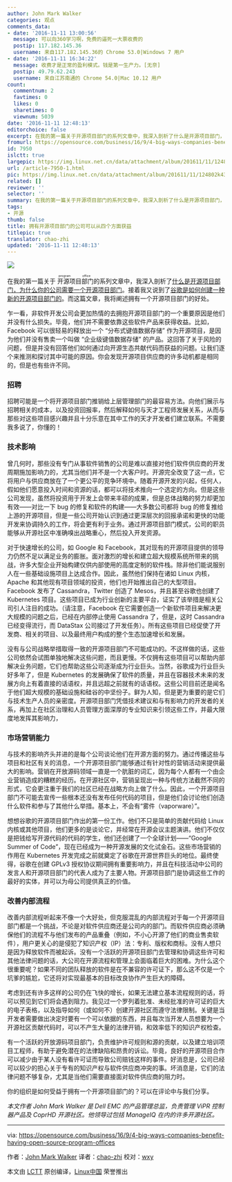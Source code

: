 ```yaml
---
author: John Mark Walker
categories: 观点
comments_data:
- date: '2016-11-11 13:00:56'
  message: 可以向360学习啊，免费的逼死一大票收费的
  postip: 117.182.145.36
  username: 来自117.182.145.36的 Chrome 53.0|Windows 7 用户
- date: '2016-11-11 16:34:22'
  message: 收费才是正常的盈利模式。钱是第一生产力。[无奈]
  postip: 49.79.62.243
  username: 来自江苏南通的 Chrome 54.0|Mac 10.12 用户
count:
  commentnum: 2
  favtimes: 0
  likes: 0
  sharetimes: 0
  viewnum: 5039
date: '2016-11-11 12:48:13'
editorchoice: false
excerpt: 在我的第一篇关于开源项目部门的系列文章中，我深入剖析了什么是开源项目部门，为什么你的公司需要一个开源项目部门。接着我又说到了谷歌是如何创建一种新的开源项目部门的。而这篇文章，我将阐述拥有一个开源项目部门的好处。
fromurl: https://opensource.com/business/16/9/4-big-ways-companies-benefit-having-open-source-program-offices
id: 7950
islctt: true
largepic: https://img.linux.net.cn/data/attachment/album/201611/11/124802k437372f00fg23ue.png
url: /article-7950-1.html
pic: https://img.linux.net.cn/data/attachment/album/201611/11/124802k437372f00fg23ue.png.thumb.jpg
related: []
reviewer: ''
selector: ''
summary: 在我的第一篇关于开源项目部门的系列文章中，我深入剖析了什么是开源项目部门，为什么你的公司需要一个开源项目部门。接着我又说到了谷歌是如何创建一种新的开源项目部门的。而这篇文章，我将阐述拥有一个开源项目部门的好处。
tags:
- 开源
thumb: false
title: 拥有开源项目部门的公司可以从四个方面获益
titlepic: true
translator: chao-zhi
updated: '2016-11-11 12:48:13'
---
```


![](https://img.linux.net.cn/data/attachment/album/201611/11/124802k437372f00fg23ue.png)


在我的第一篇关于<ruby> 开源项目部门 <rp>  （ </rp> <rt>  program office </rt> <rp>  ） </rp></ruby>的系列文章中，我深入剖析了[什么是开源项目部门，为什么你的公司需要一个开源项目部门](https://opensource.com/business/16/5/whats-open-source-program-office)。接着我又说到了[谷歌是如何创建一种新的开源项目部门的](https://opensource.com/business/16/8/google-open-source-program-office)。而这篇文章，我将阐述拥有一个开源项目部门的好处。


乍一看，非软件开发公司会更加热情的去拥抱开源项目部门的一个重要原因是他们并没有什么损失。毕竟，他们并不需要依靠这些软件产品来获得收益。比如，Facebook 可以很轻易的释放出一个 “分布式键值数据存储” 作为开源项目，是因为他们并没有售卖一个叫做 “企业级键值数据存储” 的产品。这回答了关于风险的问题，但是并没有回答他们如何通过向开源生态共献代码而获益的问题。让我们逐个来推测和探讨其中可能的原因。你会发现开源项目供应商的许多动机都是相同的，但是也有些许不同。


### 招聘


招聘可能是一个将开源项目部门推销给上层管理部门的最容易方法。向他们展示与招聘相关的成本，以及投资回报率，然后解释如何与天才工程师发展关系，从而与那些对这些项目感兴趣并且十分乐意在其中工作的天才开发者们建立联系。不需要我多说了，你懂的！


### 技术影响


曾几何时，那些没有专门从事软件销售的公司是难以直接对他们软件供应商的开发周期施加影响力的，尤其当他们并不是一个大客户时。开源完全改变了这一点，它将用户与供应商放在了一个更公平的竞争环境中。随着开源开发的兴起，任何人，假如他们愿意投入时间和资源的话，都可以将技术推向一个选定的方向。但是这些公司发现，虽然将投资用于开发上会带来丰硕的成果，但是总体战略的努力却更加有效——对比一下 bug 的修复和软件的构建——大多数公司都将 bug 的修复推给上游的开源项目，但是一些公司开始认识到通过更深层次的回报承诺和更快的功能开发来协调持久的工作，将会更有利于业务。通过开源项目部门模式，公司的职员能够从开源社区中准确嗅出战略重心，然后投入开发资源。


对于快速增长的公司，如 Google 和 Facebook，其对现有的开源项目提供的领导力仍然不足以满足业务的膨胀。面对激烈的增长和建立超大规模系统所带来的挑战，许多大型企业开始构建仅供内部使用的高度定制的软件栈。除非他们能说服别人在一些基础设施项目上达成合作。因此，虽然他们保持在诸如 Linux 内核，Apache 和其他现有项目领域的投资，他们也开始推出自己的大型项目。Facebook 发布了 Cassandra，Twitter 创造了 Mesos，并且甚至谷歌也创建了 Kubernetes 项目。这些项目已成为行业创新的主要平台，证实了该举措是相关公司引人注目的成功。（请注意，Facebook 在它需要创造一个新软件项目来解决更大规模的问题之后，已经在内部停止使用 Cassandra 了，但是，这时 Cassandra 已经变得流行，而 DataStax 公司接过了开发任务）。所有这些项目已经促使了开发商、相关的项目、以及最终用户构成的整个生态加速增长和发展。


没有与公司战略举措取得一致的开源项目部门不可能成功的。不这样做的话，这些公司依然会试图单独地解决这些问题，而且更慢。不仅拥有这些项目可以帮助内部解决业务问题，它们也帮助这些公司逐渐成为行业巨头。当然，谷歌成为行业巨头好多年了，但是 Kubernetes 的发展确保了软件的质量，并且在容器技术未来的发展方向上有着直接的话语权，并且远超之前就有的话语权。这些公司目前还是闻名于他们超大规模的基础设施和硅谷的中坚份子。鲜为人知，但是更为重要的是它们与技术生产人员的亲密度。开源项目部门凭借技术建议和与有影响力的开发者的关系，再加上在社区治理和人员管理方面深厚的专业知识来引领这些工作，并最大限度地发挥其影响力，


### 市场营销能力


与技术的影响齐头并进的是每个公司谈论他们在开源方面的努力。通过传播这些与项目和社区有关的消息，一个开源项目部门能够通过有针对性的营销活动来提供最大的影响。营销在开放源码领域一直是一个肮脏的词汇，因为每个人都有一个由企业营销造成的糟糕的经历。在开源社区中，营销呈现出一种与传统方法截然不同的形式，它会更注重于我们的社区已经在战略方向上做了什么。因此，一个开源项目部门不可能去宣传一些根本还没有发布任何代码的项目，但是他们会讨论他们创造什么软件和参与了其他什么举措。基本上，不会有“雾件（vaporware）”。


想想谷歌的开源项目部门作出的第一份工作。他们不只是简单的贡献代码给 Linux 内核或其他项目，他们更多的是谈论它，并经常在开源会议主题演讲。他们不仅仅是把钱给写开源代码的代码的学生，他们还创建了一个全球计划——“Google Summer of Code”，现在已经成为一种开源发展的文化试金石。这些市场营销的作用在 Kubernetes 开发完成之前就奠定了谷歌在开源世界巨头的地位。最终使得，谷歌在创建 GPLv3 授权协议期间拥有重要影响力，并且在科技活动中公司的发言人和开源项目部门的代表人成为了主要人物。开源项目部门是协调这些工作的最好的实体，并可以为母公司提供真正的价值。


### 改善内部流程


改善内部流程听起来不像一个大好处，但克服混乱的内部流程对于每一个开源项目部门都是一个挑战，不论是对软件供应商还是公司内的部门。而软件供应商必须确保他们的流程不与他们发布的产品重叠（例如，不小心开源了他们的商业售卖软件），用户更关心的是侵犯了知识产权（IP）法：专利、版权和商标。没有人想只是因为释放软件而被起诉。没有一个活跃的开源项目部门去管理和协调这些许可和其他法律问题的话，大公司在开源流程和管理上会面临着巨大的困难。为什么这个很重要呢？如果不同的团队释放的软件是在不兼容的许可证下，那么这不仅是一个坑爹的尴尬，它还将对实现最基本的目标改良协作产生巨大的障碍。


考虑到还有许多这样的公司仍在飞快的增长，如果无法建立基本流程规则的话，将可以预见到它们将会遇到阻力。我见过一个罗列着批准、未经批准的许可证的巨大的电子表格，以及指导如何（或如何不）创建开源社区而遵守法律限制。关键是当开发者需要做出决定时要有一个可以依据的东西，并且每次当开发人员想要为一个开源社区贡献代码时，可以不产生大量的法律开销，和效率低下的知识产权检查。


有一个活跃的开放源码项目部门，负责维护许可规则和源的贡献，以及建立培训项目工程师，有助于避免潜在的法律缺陷和昂贵的诉讼。毕竟，良好的开源项目合作可以减少由于某人没有看许可证而导致公司赔钱这样的事件。好消息是，公司已经可以较少的担心关于专有的知识产权与软件供应商冲突的事。坏消息是，它们的法律问题不够复杂，尤其是当他们需要直接面对软件供应商的阻力时。


你的组织是如何受益于拥有一个开源项目部门的？可以在评论中与我们分享。


*本文作者 John Mark Walker 是 Dell EMC 的产品管理总监，负责管理 ViPR 控制器产品及 CoprHD 开源社区。他领导过包括 ManageIQ 在内的许多开源社区。*




---


via: <https://opensource.com/business/16/9/4-big-ways-companies-benefit-having-open-source-program-offices>


作者：[John Mark Walker](https://opensource.com/users/johnmark) 译者：[chao-zhi](https://github.com/chao-zhi) 校对：[wxy](https://github.com/wxy)


本文由 [LCTT](https://github.com/LCTT/TranslateProject) 原创编译，[Linux中国](https://linux.cn/) 荣誉推出